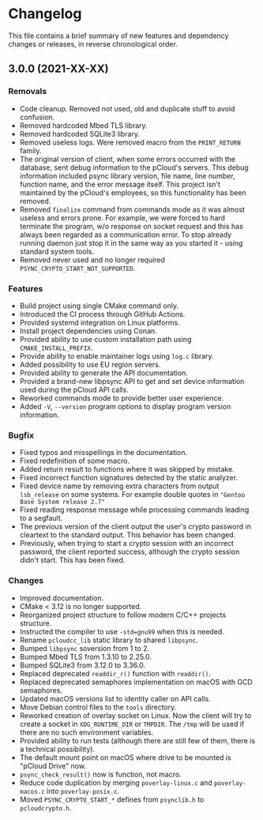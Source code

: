 # Changelog

This file contains a brief summary of new features and dependency changes or
releases, in reverse chronological order.

## 3.0.0 (2021-XX-XX)

### Removals

* Code cleanup. Removed not used, old and duplicate stuff to avoid confusion.
* Removed hardcoded Mbed TLS library.
* Removed hardcoded SQLite3 library.
* Removed useless logs. Were removed macro from the `PRINT_RETURN` family.
* The original version of client, when some errors occurred with the database,
  sent debug information to the pCloud's servers. This debug information
  included psync library version, file name, line number, function name, and
  the error message itself. This project isn't maintained by the pCloud's
  employees, so this functionality has been removed.
* Removed `finalize` command from commands mode as it was almost useless and
  errors prone. For example, we were forced to hard terminate the program,
  w/o response on socket request and this has always been regarded as a
  communication error. To stop already running daemon just stop it in the
  same way as you started it - using standard system tools.
* Removed never used and no longer required `PSYNC_CRYPTO_START_NOT_SUPPORTED`.

### Features

* Build project using single CMake command only.
* Introduced the CI process through GitHub Actions.
* Provided systemd integration on Linux platforms.
* Install project dependencies using Conan.
* Provided ability to use custom installation path using `CMAKE_INSTALL_PREFIX`.
* Provide ability to enable maintainer logs using `log.c` library.
* Added possibility to use EU region servers.
* Provided ability to generate the API documentation.
* Provided a brand-new libpsync API to get and set device information used
  during the pCloud API calls.
* Reworked commands mode to provide better user experience.
* Added `-V`, `--version` program options to display program version information.

### Bugfix

* Fixed typos and misspellings in the documentation.
* Fixed redefinition of some macro.
* Added return result to functions where it was skipped by mistake.
* Fixed incorrect function signatures detected by the static analyzer.
* Fixed device name by removing extra characters from output `lsb_release`
  on some systems. For example double quotes in `"Gentoo Base System release 2.7"`
* Fixed reading response message while processing commands leading to a segfault.
* The previous version of the client output the user's crypto password in cleartext
  to the standard output. This behavior has been changed.
* Previously, when trying to start a crypto session with an incorrect password, the
  client reported success, although the crypto session didn't start.
  This has been fixed.

### Changes

* Improved documentation.
* CMake < 3.12 is no longer supported.
* Reorganized project structure to follow modern C/C++ projects structure.
* Instructed the compiler to use `-std=gnu99` when this is needed.
* Rename `pcloudcc_lib` static library to shared `libpsync`.
* Bumped `libpsync` soversion from 1 to 2.
* Bumped Mbed TLS from 1.3.10 to 2.25.0.
* Bumped SQLite3 from 3.12.0 to 3.36.0.
* Replaced deprecated `readdir_r()` function with `readdir()`.
* Replaced deprecated semaphores implementation on macOS with GCD semaphores.
* Updated macOS versions list to identity caller on API calls.
* Move Debian control files to the `tools` directory.
* Reworked creation of overlay socket on Linux. Now the client will try to
  create a socket in `XDG_RUNTIME_DIR` or `TMPDIR`. The `/tmp` will be used
  if there are no such environment variables.
* Provided ability to run tests (although there are still few of them, there
  is a technical possibility).
* The default mount point on macOS where drive to be mounted is "pCloud Drive" now.
* `psync_check_result()` now is function, not macro.
* Reduce code duplication by merging `poverlay-linux.c` and `poverlay-macos.c`
  into `poverlay-posix.c`.
* Moved `PSYNC_CRYPTO_START_*` defines from `psynclib.h` to `pcloudcrypto.h`.

